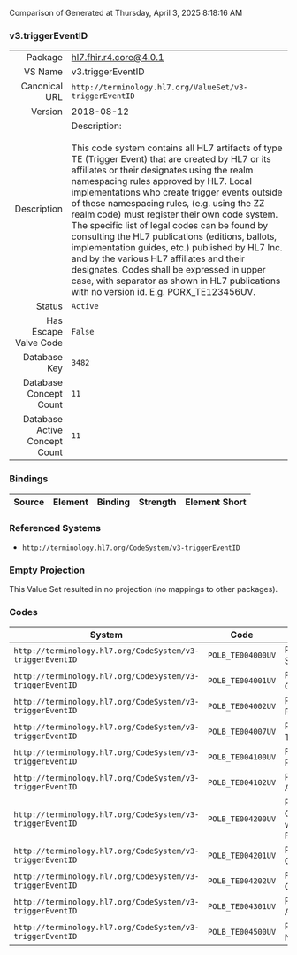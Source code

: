 Comparison of 
Generated at Thursday, April 3, 2025 8:18:16 AM

### v3.triggerEventID

|      |     |
| ---: | --- |
| Package | hl7.fhir.r4.core@4.0.1 |
| VS Name | v3.triggerEventID |
| Canonical URL | `http://terminology.hl7.org/ValueSet/v3-triggerEventID` |
| Version | 2018-08-12 |
| Description | Description:<br/><br/>This code system contains all HL7 artifacts of type TE (Trigger Event) that are created by HL7 or its affiliates or their designates using the realm namespacing rules approved by HL7.  Local implementations who create trigger events outside of these namespacing rules, (e.g. using the ZZ realm code) must register their own code system.  The specific list of legal codes can be found by consulting the HL7 publications (editions, ballots, implementation guides, etc.) published by HL7 Inc. and by the various HL7 affiliates and their designates.  Codes shall be expressed in upper case, with separator as shown in HL7 publications with no version id.  E.g. PORX_TE123456UV. |
| Status | `Active` |
| Has Escape Valve Code | `False` |
| Database Key | `3482` |
| Database Concept Count | `11` |
| Database Active Concept Count | `11` |
### Bindings

| Source | Element | Binding | Strength | Element Short |
| ------ | ------- | ------- | -------- | ------------- |

### Referenced Systems

* `http://terminology.hl7.org/CodeSystem/v3-triggerEventID`
### Empty Projection

This Value Set resulted in no projection (no mappings to other packages).

### Codes

| System | Code | Display |
| ------ | ---- | ------- |
| `http://terminology.hl7.org/CodeSystem/v3-triggerEventID` | `POLB_TE004000UV` | Result Status |
| `http://terminology.hl7.org/CodeSystem/v3-triggerEventID` | `POLB_TE004001UV` | Result Confirm |
| `http://terminology.hl7.org/CodeSystem/v3-triggerEventID` | `POLB_TE004002UV` | Result Reject |
| `http://terminology.hl7.org/CodeSystem/v3-triggerEventID` | `POLB_TE004007UV` | Result Tracking |
| `http://terminology.hl7.org/CodeSystem/v3-triggerEventID` | `POLB_TE004100UV` | Result in Progress |
| `http://terminology.hl7.org/CodeSystem/v3-triggerEventID` | `POLB_TE004102UV` | Result Activate |
| `http://terminology.hl7.org/CodeSystem/v3-triggerEventID` | `POLB_TE004200UV` | Result Complete with Fulfillment |
| `http://terminology.hl7.org/CodeSystem/v3-triggerEventID` | `POLB_TE004201UV` | Result Corrected |
| `http://terminology.hl7.org/CodeSystem/v3-triggerEventID` | `POLB_TE004202UV` | Result Complete |
| `http://terminology.hl7.org/CodeSystem/v3-triggerEventID` | `POLB_TE004301UV` | Result Abort |
| `http://terminology.hl7.org/CodeSystem/v3-triggerEventID` | `POLB_TE004500UV` | Result Nullify |
